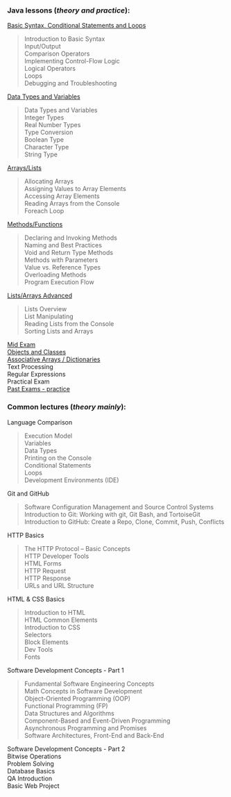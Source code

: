 ### Java lessons (_theory and practice_):
[Basic Syntax, Conditional Statements and Loops](https://github.com/thrako/SoftUni/tree/main/src/fundamentals/lesson01basicsyntax)  
 > Introduction to Basic Syntax  
Input/Output  
Comparison Operators  
Implementing Control-Flow Logic  
Logical Operators  
Loops  
Debugging and Troubleshooting  
> 
[Data Types and Variables](https://github.com/thrako/SoftUni/tree/main/src/fundamentals/lesson02datatypesandvariables)  
 > Data Types and Variables  
Integer Types  
Real Number Types  
Type Conversion  
Boolean Type  
Character Type  
String Type  
> 
[Arrays/Lists](https://github.com/thrako/SoftUni/tree/main/src/fundamentals/lesson03arrays)  
 > Allocating Arrays  
Assigning Values to Array Elements  
Accessing Array Elements  
Reading Arrays from the Console  
Foreach Loop  
> 
[Methods/Functions](https://github.com/thrako/SoftUni/tree/main/src/fundamentals/lesson04methods)  
 > Declaring and Invoking Methods  
 Naming and Best Practices  
 Void and Return Type Methods  
 Methods with Parameters  
 Value vs. Reference Types  
 Overloading Methods  
 Program Execution Flow  
> 
[Lists/Arrays Advanced](https://github.com/thrako/SoftUni/tree/main/src/fundamentals/lesson05lists)  
 > Lists Overview  
 List Manipulating  
 Reading Lists from the Console  
 Sorting Lists and Arrays  
> 
[Mid Exam](https://github.com/thrako/SoftUni/tree/main/src/fundamentals/exams/mid20220625)  
[Objects and Classes](https://github.com/thrako/SoftUni/tree/main/src/fundamentals/exams/mid20220625)  
[Associative Arrays / Dictionaries](https://github.com/thrako/SoftUni/tree/main/src/fundamentals/lesson07associative_lambda_stream)  
Text Processing  
Regular Expressions  
Practical Exam  
[Past Exams - practice](https://github.com/thrako/SoftUni/tree/main/src/fundamentals/pastexams)  

### Common lectures (_theory mainly_):
Language Comparison  
 > Execution Model  
Variables  
Data Types  
Printing on the Console  
Conditional Statements  
Loops  
Development Environments (IDE)
> 
Git and GitHub  
 > Software Configuration Management and Source Control Systems  
Introduction to Git: Working with git, Git Bash, and TortoiseGit  
Introduction to GitHub: Create a Repo, Clone, Commit, Push, Conflicts  
> 
HTTP Basics  
 > The HTTP Protocol – Basic Concepts  
HTTP Developer Tools  
HTML Forms  
HTTP Request  
HTTP Response  
URLs and URL Structure  
> 
HTML & CSS Basics  
 > Introduction to HTML  
HTML Common Elements  
Introduction to CSS  
Selectors  
Block Elements  
Dev Tools  
Fonts  
> 
Software Development Concepts - Part 1  
 > Fundamental Software Engineering Concepts  
Math Concepts in Software Development  
Object-Oriented Programming (OOP)  
Functional Programming (FP)  
Data Structures and Algorithms  
Component-Based and Event-Driven Programming  
Asynchronous Programming and Promises  
Software Architectures, Front-End and Back-End  
> 
Software Development Concepts - Part 2  
Bitwise Operations  
Problem Solving  
Database Basics  
QA Introduction  
Basic Web Project  
